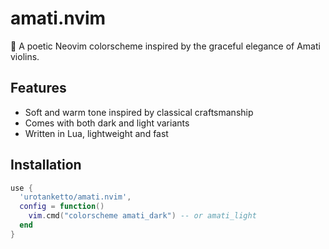 # amati.nvim

🎻 A poetic Neovim colorscheme inspired by the graceful elegance of Amati violins.

## Features

- Soft and warm tone inspired by classical craftsmanship
- Comes with both dark and light variants
- Written in Lua, lightweight and fast

## Installation

```lua
use {
  'urotanketto/amati.nvim',
  config = function()
    vim.cmd("colorscheme amati_dark") -- or amati_light
  end
}
```
